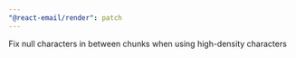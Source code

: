 ```yaml
---
"@react-email/render": patch
---
```


Fix null characters in between chunks when using high-density characters

